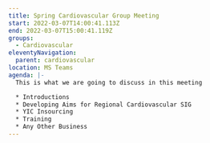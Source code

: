 ```yaml
---
title: Spring Cardiovascular Group Meeting
start: 2022-03-07T14:00:41.113Z
end: 2022-03-07T15:00:41.119Z
groups:
  - Cardiovascular
eleventyNavigation:
  parent: cardiovascular
location: MS Teams
agenda: |-
  This is what we are going to discuss in this meeting

  * Introductions
  * Developing Aims for Regional Cardiovascular SIG
  * YIC Insourcing
  * Training
  * Any Other Business
---
```

